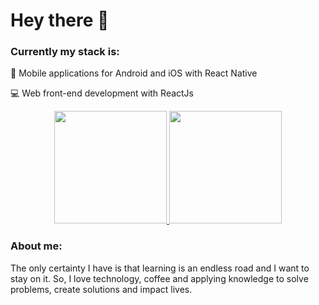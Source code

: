 # Hey there :wave:


### Currently my stack is:
:iphone: Mobile applications for Android and iOS with React Native

:computer: Web front-end development with ReactJs

<div align="center">
  <a href="https://github.com/davysz">
    <img height="180em" src="https://github-readme-stats.vercel.app/api/top-langs/?username=davysz&layout=compact"/>
    <img height="180em" src="https://github-readme-stats.vercel.app/api?username=davysz&show_icons=true&include_all_commits=true&count_private=true"/>
  </a>
</div>


### About me:
The only certainty I have is that learning is an endless road and I want to stay on it. So, I love technology, coffee and applying knowledge to solve problems, create solutions and impact lives.


